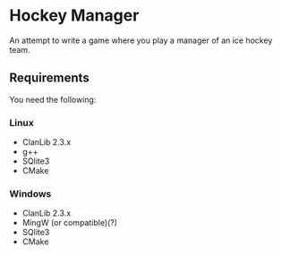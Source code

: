 # Hockey Manager

An attempt to write a game where you play a manager of an ice hockey team.

## Requirements

You need the following:

### Linux
- ClanLib 2.3.x
- g++
- SQlite3
- CMake

### Windows
- ClanLib 2.3.x
- MingW (or compatible)(?)
- SQlite3
- CMake

